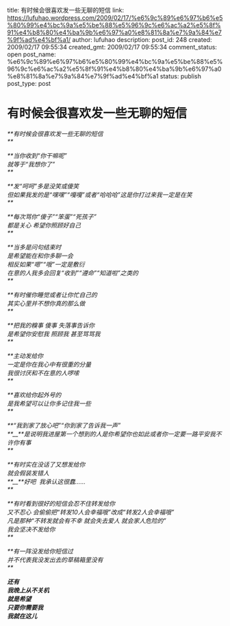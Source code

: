 title: 有时候会很喜欢发一些无聊的短信
link: https://lufuhao.wordpress.com/2009/02/17/%e6%9c%89%e6%97%b6%e5%80%99%e4%bc%9a%e5%be%88%e5%96%9c%e6%ac%a2%e5%8f%91%e4%b8%80%e4%ba%9b%e6%97%a0%e8%81%8a%e7%9a%84%e7%9f%ad%e4%bf%a1/
author: lufuhao
description: 
post_id: 248
created: 2009/02/17 09:55:34
created_gmt: 2009/02/17 09:55:34
comment_status: open
post_name: %e6%9c%89%e6%97%b6%e5%80%99%e4%bc%9a%e5%be%88%e5%96%9c%e6%ac%a2%e5%8f%91%e4%b8%80%e4%ba%9b%e6%97%a0%e8%81%8a%e7%9a%84%e7%9f%ad%e4%bf%a1
status: publish
post_type: post

# 有时候会很喜欢发一些无聊的短信

_**有时候会很喜欢发一些无聊的短信   
**_

_**当你收到“你干嘛呢”   
就等于“我想你了”   
**_

_**发“呵呵”多是没笑或傻笑   
但如果我发的是“嘿嘿”“嘎嘎”或者“哈哈哈”这是你打过来我一定是在笑   
**_

_**每次骂你“傻子”“笨蛋”“死孩子”   
都是关心 希望你照顾好自己   
**_

_**当多是问句结束时   
是希望能在和你多聊一会   
相反如果“嗯”“哦”一定是敷衍   
在意的人我多会回复“收到”“遵命”“知道啦”之类的   
**_

_**有时催你睡觉或者让你忙自己的   
其实心里并不想你真的那么做   
**_

_**把我的糗事 傻事 失落事告诉你   
是希望你安慰我 照顾我 甚至骂骂我   
**_

_**主动发给你   
一定是你在我心中有很重的分量   
我很讨厌和不在意的人啰嗦   
**_

_**喜欢给你起外号的   
是我希望可以让你多记住我一些   
**_

_**“我到家了放心吧”“你到家了告诉我一声”   
**__**是说明我进屋第一个想到的人是你希望你也如此或者你一定要一路平安我不许你有事   
**_

_**有时实在没话了又想发给你   
就会假装发错人   
**__**好吧  我承认这很蠢……   
**_

_**有时看到很好的短信会忍不住转发给你   
又不忍心 会偷偷把“转发10人会幸福哦”改成“转发2人会幸福哦”   
凡是那种“不转发就会有不幸 就会失去爱人 就会家人危险的”   
我会坚决不发给你   
**_

_**有一阵没发给你短信过   
并不代表我没发出去的草稿箱里没有   
**_

_**还有   
我晚上从不关机   
就是希望   
只要你需要我   
我就在这儿**_